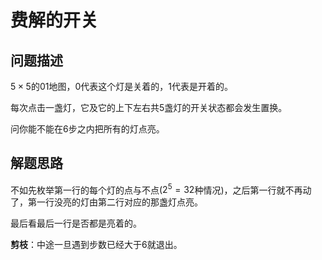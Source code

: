 # 费解的开关

## 问题描述
$5\times5$的$01$地图，$0$代表这个灯是关着的，$1$代表是开着的。

每次点击一盏灯，它及它的上下左右共$5$盏灯的开关状态都会发生置换。

问你能不能在$6$步之内把所有的灯点亮。

## 解题思路
不如先枚举第一行的每个灯的点与不点($2^5=32$种情况)，之后第一行就不再动了，第一行没亮的灯由第二行对应的那盏灯点亮。

最后看最后一行是否都是亮着的。

**剪枝**：中途一旦遇到步数已经大于6就退出。
